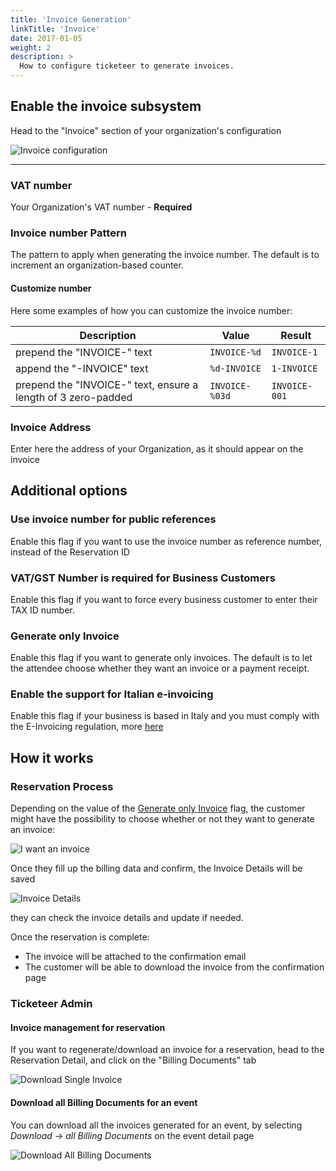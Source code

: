 ```yaml
---
title: 'Invoice Generation'
linkTitle: 'Invoice'
date: 2017-01-05
weight: 2
description: >
  How to configure ticketeer to generate invoices.
---
```


## Enable the invoice subsystem

Head to the "Invoice" section of your organization's configuration

![Invoice configuration](/img/configuration/invoice/standard/001.png)

---

### VAT number

Your Organization's VAT number - **Required**

### Invoice number Pattern

The pattern to apply when generating the invoice number. The default is to
increment an organization-based counter.

#### Customize number

Here some examples of how you can customize the invoice number:

| Description                                                   | Value          | Result        |
| ------------------------------------------------------------- | -------------- | ------------- |
| prepend the "INVOICE-" text                                   | `INVOICE-%d`   | `INVOICE-1`   |
| append the "-INVOICE" text                                    | `%d-INVOICE`   | `1-INVOICE`   |
| prepend the "INVOICE-" text, ensure a length of 3 zero-padded | `INVOICE-%03d` | `INVOICE-001` |

### Invoice Address

Enter here the address of your Organization, as it should appear on the invoice

## Additional options

### Use invoice number for public references

Enable this flag if you want to use the invoice number as reference number,
instead of the Reservation ID

### VAT/GST Number is required for Business Customers

Enable this flag if you want to force every business customer to enter their TAX
ID number.

### Generate only Invoice

Enable this flag if you want to generate only invoices. The default is to let
the attendee choose whether they want an invoice or a payment receipt.

### Enable the support for Italian e-invoicing

Enable this flag if your business is based in Italy and you must comply with the
E-Invoicing regulation, more [here](./italian-e-invoice/)

## How it works

### Reservation Process

Depending on the value of the [Generate only Invoice](#generate-only-invoice)
flag, the customer might have the possibility to choose whether or not they want
to generate an invoice:

![I want an invoice](/img/configuration/invoice/standard/003.png)

Once they fill up the billing data and confirm, the Invoice Details will be
saved

![Invoice Details](/img/configuration/invoice/standard/004.png)

they can check the invoice details and update if needed.

Once the reservation is complete:

- The invoice will be attached to the confirmation email
- The customer will be able to download the invoice from the confirmation page

### Ticketeer Admin

#### Invoice management for reservation

If you want to regenerate/download an invoice for a reservation, head to the
Reservation Detail, and click on the "Billing Documents" tab

![Download Single Invoice](/img/configuration/invoice/standard/005.png)

#### Download all Billing Documents for an event

You can download all the invoices generated for an event, by selecting
_Download_ -> _all Billing Documents_ on the event detail page

![Download All Billing Documents](/img/configuration/invoice/standard/006.png)

